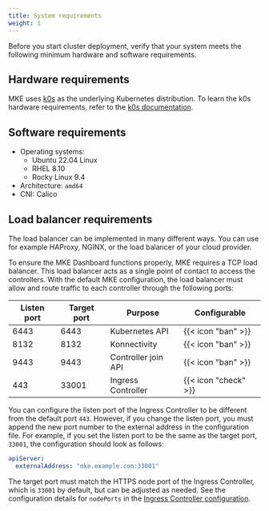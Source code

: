 ```yaml
---
title: System requirements
weight: 1
---
```


Before you start cluster deployment, verify that your system meets the following minimum hardware
and software requirements.

## Hardware requirements

MKE uses [k0s](https://k0sproject.io/) as the underlying Kubernetes
distribution. To learn the k0s hardware requirements, refer to the [k0s
documentation](https://docs.k0sproject.io/v1.29.4+k0s.0/system-requirements/).

## Software requirements

- Operating systems:
  - Ubuntu 22.04 Linux
  - RHEL 8.10
  - Rocky Linux 9.4
- Architecture: `amd64`
- CNI: Calico

## Load balancer requirements

The load balancer can be implemented in many different ways. You can use for example
HAProxy, NGINX, or the load balancer of your cloud provider.

To ensure the MKE Dashboard functions properly, MKE requires a TCP load balancer.
This load balancer acts as a single point of contact to access the controllers.
With the default MKE configuration, the load balancer must allow and route traffic
to each controller through the following ports:

| Listen port | Target port | Purpose             | Configurable         |
| ----------- | ----------- | ------------------- | -------------------- |
| 6443        | 6443        | Kubernetes API      | {{< icon "ban" >}}   |
| 8132        | 8132        | Konnectivity        | {{< icon "ban" >}}   |
| 9443        | 9443        | Controller join API | {{< icon "ban" >}}   |
| 443         | 33001       | Ingress Controller  | {{< icon "check" >}} |

You can configure the listen port of the Ingress Controller to be different from
the default port `443`. However, if you change the listen port, you must append
the new port number to the external address in the configuration file. For example,
if you set the listen port to be the same as the target port, `33001`, the configuration
should look as follows:

```yaml
apiServer:
  externalAddress: "mke.example.com:33001"
```

The target port must match the HTTPS node port of the Ingress Controller,
which is `33001` by default, but can be adjusted as needed. See the configuration
details for `nodePorts` in the 
[Ingress Controller configuration](../../configuration/ingress#configuration).
